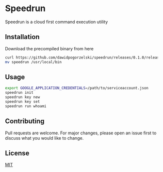 # Speedrun

Speedrun is a cloud first command execution utility

## Installation

Download the precompiled binary from here

```bash
curl https://github.com/dawidpogorzelski/speedrun/releases/0.1.0/release
mv speedrun /usr/local/bin
```

## Usage

```bash
export GOOGLE_APPLICATION_CREDENTIALS=/path/to/serviceaccount.json
speedrun init
speedrun key new
speedrun key set
speedrun run whoami
```

## Contributing

Pull requests are welcome. For major changes, please open an issue first to discuss what you would like to change.

## License

[MIT](https://choosealicense.com/licenses/mit/)